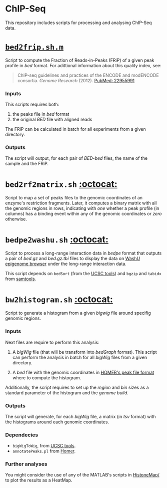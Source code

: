 ChIP-Seq
========

This repository includes scripts for processing and analysing ChIP-Seq data.


# [`bed2frip.sh.m`](https://github.com/mscastillo/ChIP-Seq/blob/master/bed2frip.sh)
Script to compute the Fraction of Reads-in-Peaks (FRiP) of a given peak profile in *bed* format. For adittional information about this quality index, see:

> ChIP-seq guidelines and practices of the ENCODE and modENCODE consortia. *Genome Research* (2012). [PubMed: 22955991](http://www.ncbi.nlm.nih.gov/pubmed/22955991)

### Inputs

This scripts requires both:

1. the peaks file in *bed* format
2. the original *BED* file with aligned reads

The FRiP can be calculated in batch for all experiments from a given directory.

### Outputs

The script will output, for each pair of *BED*-*bed* files, the name of the sample and the FRiP.

# `bed2rf2matrix.sh` [:octocat:](https://github.com/mscastillo/ChIP-Seq/blob/master/bed2rf2matrix.sh)


Script to map a set of peaks files to the genomic coordinates of an enzyme's restriction fragments. Later, it computes a binary matrix with all the genomic regions in rows, indicating with *one* whether a peak profile (in columns) has a binding event within any of the genomic coordinates or *zero* otherwise.


# `bedpe2washu.sh` [:octocat:](https://github.com/mscastillo/ChIP-Seq/blob/master/bedpe2washu.sh)


Script to process a long-range interaction data in *bedpe* format that outputs a pair of *bed.gz* and *bed.gz.tbi* files to display the data on [WashU epigenome browser](http://epigenomegateway.wustl.edu/browser/) under the long-range interaction data.

This script depends on `bedSort` (from the [UCSC tools](http://hgdownload.cse.ucsc.edu/admin/exe/)) and `bgzip` and `tabidx` from [samtools](http://samtools.sourceforge.net/tabix.shtml).


# `bw2histogram.sh` [:octocat:](https://github.com/mscastillo/ChIP-Seq/blob/master/bw2histogram.sh)

Script to generate a histogram from a given *bigwig* file around specifig genomic regions.

### Inputs

Next files are require to perform this analysis:

1. A *bigWig* file (that will be transform into *bedGraph* format). This script can perform the analysis in batch for all *bigWig* files from a given directory.

2. A *bed* file with the genomic coordinates in [HOMER's peak file format](http://homer.salk.edu/homer/ngs/quantification.html) where to compute the histogram.

Additionally, the script requires to set up the *region* and *bin* sizes as a standard parameter of the histogram and the *genome build*.

### Outputs

The script will generate, for each *bigWig* file, a matrix (in *tsv* format) with the histograms around each genomic coordinates.

### Dependecies

- `bigWigToWig`, from [UCSC tools](http://hgdownload.cse.ucsc.edu/admin/exe/).
- `annotatePeaks.pl` from [Homer](http://homer.salk.edu/homer/ngs/annotation.html).

### Further analyses

 You might consider the use of any of the  MATLAB's scripts in [HistoneMap/](https://github.com/mscastillo/ChIP-Seq/tree/master/HistoneMap) to plot the results as a HeatMap.
